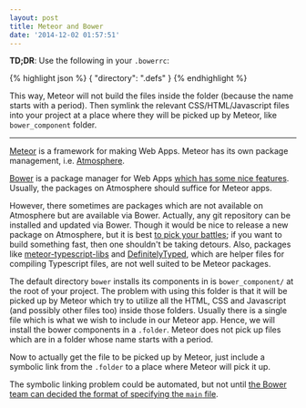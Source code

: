 ```yaml
---
layout: post
title: Meteor and Bower
date: '2014-12-02 01:57:51'
---
```


**TD;DR**: Use the following in your `.bowerrc`:

{% highlight json %}
{
  "directory": ".defs"
}
{% endhighlight %}

This way, Meteor will not build the files inside the folder (because the name starts with a period). Then symlink the relevant CSS/HTML/Javascript files into your project at a place where they will be picked up by Meteor, like `bower_component` folder.

----


[Meteor](http://meteor.com) is a framework for making Web Apps. Meteor has its own package management, i.e. [Atmosphere](https://atmospherejs.com/).

[Bower](http://bower.io) is a package manager for Web Apps [which has some nice features](http://css-tricks.com/whats-great-bower/). Usually, the packages on Atmosphere should suffice for Meteor apps.

However, there sometimes are packages which are not available on Atmosphere but are available via Bower. Actually, any git repository can be installed and updated via Bower. Though it would be nice to release a new package on Atmosphere, but it is best [to pick your battles](http://zef.me/4235/pick-your-battles/); if you want to build something fast, then one shouldn't be taking detours. Also, packages like [meteor-typescript-libs](https://github.com/meteor-typescript/meteor-typescript-libs) and [DefinitelyTyped](https://github.com/borisyankov/DefinitelyTyped), which are helper files for compiling Typescript files, are not well suited to be Meteor packages.

The default directory `bower` installs its components in is `bower_component/` at the root of your project. The problem with using this folder is that it will be picked up by Meteor which try to utilize all the HTML, CSS and Javascript (and possibly other files too) inside those folders. Usually there is a single file which is what we wish to include in our Meteor app. Hence, we will install the bower components in a `.folder`. Meteor does not pick up files which are in a folder whose name starts with a period.

Now to actually get the file to be picked up by Meteor, just include a symbolic link from the `.folder` to a place where Meteor will pick it up.

The symbolic linking problem could be automated, but not until [the Bower team can decided the format of specifying the `main` file](https://github.com/bower/bower/issues/935).
